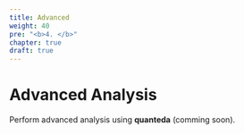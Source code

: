 ```yaml
---
title: Advanced
weight: 40
pre: "<b>4. </b>"
chapter: true
draft: true
---
```




# Advanced Analysis

Perform advanced analysis using **quanteda** (comming soon).
